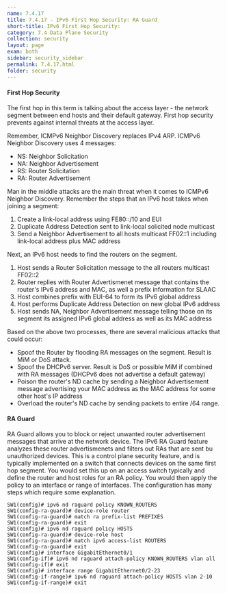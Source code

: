 ```yaml
---
name: 7.4.17
title: 7.4.17 - IPv6 First Hop Security: RA Guard
short-title: IPv6 First Hop Security:
category: 7.4 Data Plane Security
collection: security
layout: page
exam: both
sidebar: security_sidebar
permalink: 7.4.17.html
folder: security
---
```

#### First Hop Security
The first hop in this term is talking about the access layer - the network segment between end hosts and their default gateway. First hop security prevents against internal threats at the access layer.

Remember, ICMPv6 Neighbor Discovery replaces IPv4 ARP. ICMPv6 Neighbor Discovery uses 4 messages:
- NS: Neighbor Solicitation
- NA: Neighbor Advertisement
- RS: Router Solicitation
- RA: Router Advertisement

Man in the middle attacks are the main threat when it comes to ICMPv6 Neighbor Discovery. Remember the steps that an IPv6 host takes when joining a segment:
1. Create a link-local address using FE80::/10 and EUI
2. Duplicate Address Detection sent to link-local solicited node multicast
3. Send a Neighbor Advertisement to all hosts multicast FF02::1 including link-local address plus MAC address

Next, an IPv6 host needs to find the routers on the segment.
1. Host sends a Router Solicitation message to the all routers multicast FF02::2
2. Router replies with Router Advertismenet message that contains the router's IPv6 address and MAC, as well a prefix information for SLAAC
3. Host combines prefix with EUI-64 to form its IPv6 global address
4. Host performs Duplicate Address Detection on new global IPv6 address
5. Host sends NA, Neighbor Advertisement message telling those on its segment its assigned IPv6 global address as well as its MAC address

Based on the above two processes, there are several malicious attacks that could occur:
- Spoof the Router by flooding RA messages on the segment. Result is MiM or DoS attack.
- Spoof the DHCPv6 server. Result is DoS or possible MiM if combined with RA messages (DHCPv6 does not advertise a default gateway)
- Poison the router's ND cache by sending a Neighbor Advertisement message advertising your MAC address as the MAC address for some other host's IP address
- Overload the router's ND cache by sending packets to entire /64 range.

#### RA Guard
RA Guard allows you to block or reject unwanted router advertisement messages that arrive at the network device. The IPv6 RA Guard feature analyzes these router advertismenets and filters out RAs that are sent bu unauthorized devices. This is a control plane security feature, and is typically implemented on a switch that connects devices on the same first hop segment. You would set this up on an access switch typically and define the router and host roles for an RA policy. You would then apply the policy to an interface or range of interfaces. The configuration has many steps which require some explanation.
```
SW1(config)# ipv6 nd raguard policy KNOWN_ROUTERS
SW1(config-ra-guard)# device-role router
SW1(config-ra-guard)# match ra prefix-list PREFIXES
SW1(config-ra-guard)# exit
SW1(config)# ipv6 nd raguard policy HOSTS
SW1(config-ra-guard)# device-role host
SW1(config-ra-guard)# match ipv6 access-list ROUTERS
SW1(config-ra-guard)# exit
SW1(config)# interface GigabitEthernet0/1
SW1(config-if)# ipv6 nd raguard attach-policy KNOWN_ROUTERS vlan all
SW1(config-if)# exit
SW1(config)# interface range GigabitEthernet0/2-23
SW1(config-if-range)# ipv6 nd raguard attach-policy HOSTS vlan 2-10
SW1(config-if-range)# exit
```